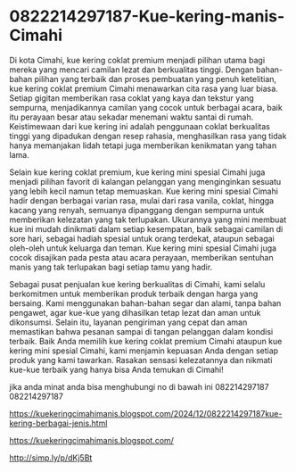 # 0822214297187-Kue-kering-manis-Cimahi
Di kota Cimahi, kue kering coklat premium menjadi pilihan utama bagi mereka yang mencari camilan lezat dan berkualitas tinggi. Dengan bahan-bahan pilihan yang terbaik dan proses pembuatan yang penuh ketelitian, kue kering coklat premium Cimahi menawarkan cita rasa yang luar biasa. Setiap gigitan memberikan rasa coklat yang kaya dan tekstur yang sempurna, menjadikannya camilan yang cocok untuk berbagai acara, baik itu perayaan besar atau sekadar menemani waktu santai di rumah. Keistimewaan dari kue kering ini adalah penggunaan coklat berkualitas tinggi yang dipadukan dengan resep rahasia, menghasilkan rasa yang tidak hanya memanjakan lidah tetapi juga memberikan kenikmatan yang tahan lama.

Selain kue kering coklat premium, kue kering mini spesial Cimahi juga menjadi pilihan favorit di kalangan pelanggan yang menginginkan sesuatu yang lebih kecil namun tetap memuaskan. Kue kering mini spesial Cimahi hadir dengan berbagai varian rasa, mulai dari rasa vanila, coklat, hingga kacang yang renyah, semuanya dipanggang dengan sempurna untuk memberikan kelezatan yang tak terlupakan. Ukurannya yang mini membuat kue ini mudah dinikmati dalam setiap kesempatan, baik sebagai camilan di sore hari, sebagai hadiah spesial untuk orang terdekat, ataupun sebagai oleh-oleh untuk keluarga dan teman. Kue kering mini spesial Cimahi juga cocok disajikan pada pesta atau acara perayaan, memberikan sentuhan manis yang tak terlupakan bagi setiap tamu yang hadir.

Sebagai pusat penjualan kue kering berkualitas di Cimahi, kami selalu berkomitmen untuk memberikan produk terbaik dengan harga yang bersaing. Kami menggunakan bahan-bahan segar dan alami, tanpa bahan pengawet, agar kue-kue yang dihasilkan tetap lezat dan aman untuk dikonsumsi. Selain itu, layanan pengiriman yang cepat dan aman memastikan bahwa pesanan sampai di tangan pelanggan dalam kondisi terbaik. Baik Anda memilih kue kering coklat premium Cimahi ataupun kue kering mini spesial Cimahi, kami menjamin kepuasan Anda dengan setiap produk yang kami tawarkan. Rasakan sensasi kelezatannya dan nikmati kue-kue terbaik yang hanya bisa Anda temukan di Cimahi!

jika anda minat anda bisa menghubungi no di bawah ini
 082214297187
 082214297187

https://kuekeringcimahimanis.blogspot.com/2024/12/0822214297187kue-kering-berbagai-jenis.html

https://kuekeringcimahimanis.blogspot.com/

http://simp.ly/p/dKj5Bt

